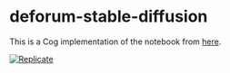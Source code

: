 # deforum-stable-diffusion

This is a Cog implementation of the notebook from [here](https://github.com/deforum/stable-diffusion).

[![Replicate](https://replicate.com/deforum/deforum_stable_diffusion/badge)](https://replicate.com/deforum/deforum_stable_diffusion)
